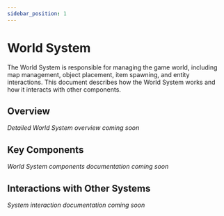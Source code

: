 ```yaml
---
sidebar_position: 1
---
```


# World System

The World System is responsible for managing the game world, including map management, object placement, item spawning, and entity interactions. This document describes how the World System works and how it interacts with other components.

## Overview

*Detailed World System overview coming soon*

## Key Components

*World System components documentation coming soon*

## Interactions with Other Systems

*System interaction documentation coming soon* 